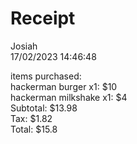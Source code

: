 
Receipt
=======
  
Josiah  
17/02/2023 14:46:48  
  
items purchased:  
hackerman burger x1: $10  
hackerman milkshake x1: $4  
Subtotal: $13.98  
Tax: $1.82  
Total: $15.8